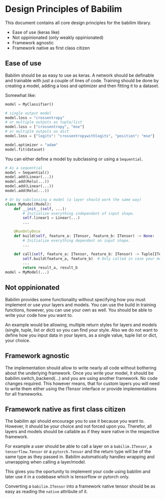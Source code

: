 # Design Principles of Babilim

This document contains all core design principles for the babilim library.

* Ease of use (keras like)
* Not oppinionated (only weakly oppinionated)
* Framework agnostic
* Framework native as first class citizen

## Ease of use

Babilim should be as easy to use as keras. A network should be definable and trainable with just a couple of lines of code.
Training should be done by creating a model, adding a loss and optimizer and then fitting it to a dataset.

Somewhat like:
```python
model = MyClassifier()

# single output model
model.loss = "crossentropy"
# or multiple outputs as tuple/list
model.loss = ["crossentropy", "mse"]
# or multiple outputs as dict
model.loss = {"logits": "crossentropywithlogits", "position": "mse"}

model.optimizer = "adam"
model.fit(dataset)
```

You can either define a model by subclassing or using a `Sequential`.
```python
# As a sequential
model = Sequential()
model.add(Linear(...))
model.add(Relu(...))
model.add(Linear(...))
model.add(Relu(...))

# Or by subclassing a model (a layer should work the same way)
class MyModel(Model):
    def __init__(self, ...):
        # Initialize everything independant of input shape.
        self.linear1 = Linear(...)
        ...

    @RunOnlyOnce
    def build(self, feature_a: ITensor, feature_b: ITensor) -> None:
        # Initialize everything dependant on input shape.
        ...

    def call(self, feature_a: ITensor, feature_b: ITensor) -> Tuple[ITensor, ITensor]:
        self.build(feature_a, feature_b)  # Only called in case your model has not been build yet.
        ...
        return result_a, result_b
model = MyModel(...)
```

## Not oppinionated

Babilim provides some functionality without specifying how you must implement or use your layers and models. You can use the build in training functions, however, you can use your own as well.
You should be able to write your code how you want to.

An example would be allowing, multiple return styles for layers and models (single, tuple, list or dict) so you can find your style. Also we do not want to define how you input data in your layers, as a single value, tuple list or dict, your choice.

## Framework agnostic

The implementation should allow to write nearly all code without bothering about the underlying framework.
Once you write your model, it should be babilim.switch_backend(...) and you are using another framework.
No code changes required.
This however means, that for custom layers you will need to write them either using the ITensor interface or provide implementations for all frameworks.

## Framework native as first class citizen

The babilim api should encourage you to use it because you want to.
However, it should be your choice and not forced upon you.
Therefor, all layers and models should be callable as if they ware native in the respective framework.

For example a user should be able to call a layer on a `babilim.ITensor`, a `tensorflow.Tensor` or a `pytorch.Tensor` and the return type will be of the same type as they passed in.
Babilim automatically handles wrapping and unwrapping when calling a layer/model.

This gives you the oportunity to implement your code using babilim and later use it in a codebase which is tensorflow or pytorch only.

Converting a `babilim.ITensor` into a framework native tensor should be as easy as reading the `native` attribute of it.
